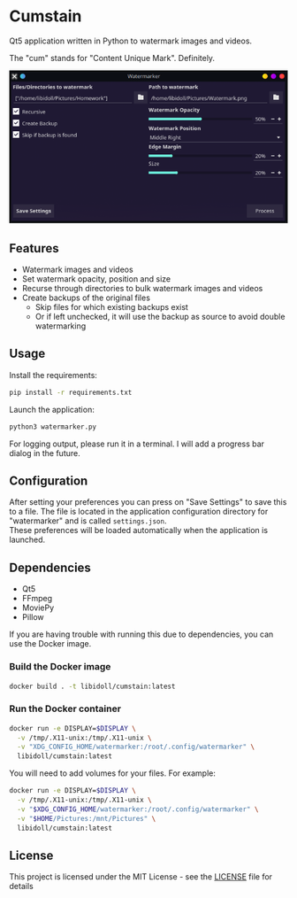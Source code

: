 # Cumstain
Qt5 application written in Python to watermark images and videos.

The "cum" stands for "Content Unique Mark". Definitely.  

![Screenshot](./resources/screenshot.png)

## Features
- Watermark images and videos
- Set watermark opacity, position and size
- Recurse through directories to bulk watermark images and videos
- Create backups of the original files
  - Skip files for which existing backups exist
  - Or if left unchecked, it will use the backup as source to avoid double watermarking

## Usage
Install the requirements:
```bash
pip install -r requirements.txt
```

Launch the application:
```bash
python3 watermarker.py
```

For logging output, please run it in a terminal. I will add a progress bar dialog in the future.  

## Configuration
After setting your preferences you can press on "Save Settings" to save this to a file. The file is located in the application configuration directory for "watermarker" and is called `settings.json`.  
These preferences will be loaded automatically when the application is launched.  

## Dependencies
- Qt5
- FFmpeg
- MoviePy
- Pillow

If you are having trouble with running this due to dependencies, you can use the Docker image.

### Build the Docker image
```bash
docker build . -t libidoll/cumstain:latest
```

### Run the Docker container

```bash
docker run -e DISPLAY=$DISPLAY \
  -v /tmp/.X11-unix:/tmp/.X11-unix \
  -v "XDG_CONFIG_HOME/watermarker:/root/.config/watermarker" \
  libidoll/cumstain:latest
```

You will need to add volumes for your files. For example:
```bash
docker run -e DISPLAY=$DISPLAY \
  -v /tmp/.X11-unix:/tmp/.X11-unix \
  -v "$XDG_CONFIG_HOME/watermarker:/root/.config/watermarker" \
  -v "$HOME/Pictures:/mnt/Pictures" \
  libidoll/cumstain:latest
```

## License
This project is licensed under the MIT License - see the [LICENSE](LICENSE) file for details
